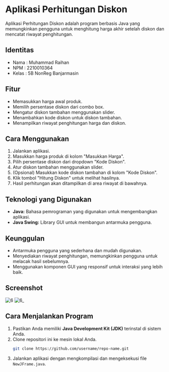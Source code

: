 # Aplikasi Perhitungan Diskon

Aplikasi Perhitungan Diskon adalah program berbasis Java yang memungkinkan pengguna untuk menghitung harga akhir setelah diskon dan mencatat riwayat penghitungan.

## Identitas
- Nama  : Muhammad Raihan
- NPM   : 2210010364
- Kelas : 5B NonReg Banjarmasin

## Fitur
- Memasukkan harga awal produk.
- Memilih persentase diskon dari combo box.
- Mengatur diskon tambahan menggunakan slider.
- Menambahkan kode diskon untuk diskon tambahan.
- Menampilkan riwayat penghitungan harga dan diskon.

## Cara Menggunakan
1. Jalankan aplikasi.
2. Masukkan harga produk di kolom "Masukkan Harga".
3. Pilih persentase diskon dari dropdown "Kode Diskon".
4. Atur diskon tambahan menggunakan slider.
5. (Opsional) Masukkan kode diskon tambahan di kolom "Kode Diskon".
6. Klik tombol "Hitung Diskon" untuk melihat hasilnya.
7. Hasil perhitungan akan ditampilkan di area riwayat di bawahnya.

## Teknologi yang Digunakan
- **Java:** Bahasa pemrograman yang digunakan untuk mengembangkan aplikasi.
- **Java Swing:** Library GUI untuk membangun antarmuka pengguna.

## Keunggulan
- Antarmuka pengguna yang sederhana dan mudah digunakan.
- Menyediakan riwayat penghitungan, memungkinkan pengguna untuk melacak hasil sebelumnya.
- Menggunakan komponen GUI yang responsif untuk interaksi yang lebih baik.

## Screenshot
![6](https://github.com/user-attachments/assets/21d871e6-9e95-4207-b52f-307c932b42fa)
![6_](https://github.com/user-attachments/assets/237313ed-feb7-4db5-9785-255a53cdde94)

## Cara Menjalankan Program
1. Pastikan Anda memiliki **Java Development Kit (JDK)** terinstal di sistem Anda.
2. Clone repositori ini ke mesin lokal Anda.
   ```bash
   git clone https://github.com/username/repo-name.git
3. Jalankan aplikasi dengan mengkompilasi dan mengeksekusi file `NewJFrame.java`.
